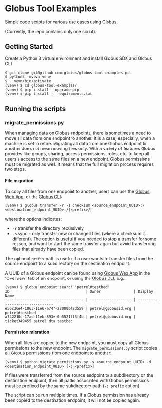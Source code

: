 # Globus Tool Examples
Simple code scripts for various use cases using Globus.

(Currently, the repo contains only one script).

## Getting Started
Create a Python 3 virtual environment and install Globus SDK and Globus CLI
```
$ git clone git@github.com:globus/globus-tool-examples.git
$ python3 -mvevn venv
$ . vevn/bin/activate
(venv) $ cd globus-tool-examples/
(venv) $ pip install --upgrade pip
(venv) $ pip install -r requirements.txt
```
## Running the scripts

### migrate_permissions.py

When managing data on Globus endpoints, there is sometimes a need to move all data from one endpoint to another. It is a case, especially, when a machine is set to retire. Migrating all data from one Globus endpoint to another does not mean moving files only. With a variety of features Globus provides like groups, sharing, access permissions, roles, etc. to keep all users's access to the same files on a new endpoint, Globus permissions must be migrated as well. It means that the full migration process requires two steps.

#### File migration
To copy all files from one endpoint to another, users can use the [Globus Web App](https://www.globus.org/), or the [Globus CLI](https://docs.globus.org/cli/):
```
(venv) $ globus transfer -r -s checksum <source_endpoint_UUID>:/ <destination_endpoint_UUID>:/[<prefix>/]
```
where the options indicates:
- `-r` transfer the directory recursively
- `-s` sync - only transfer new or changed files (where a checksum is different). The option is useful if you needed to stop a transfer for some reason, and want to start the same transfer again but avoid transferring files that already have been copied.

The optional `prefix` path is useful if a user wants to transfer files from the source endpoint to a subdirectory on the destination endpoint.

A UUID of a Globus endpoint can be found using [Globus Web App](https://app.globus.org/endpoints) in the 'Overview' tab of an endpoint, or using the [Globus CLI](https://docs.globus.org/cli/quickstart/#try_an_endpoint_search), e.g.:
```
(venv) $ globus endpoint search 'petrel#testbed'
ID                                   | Owner               | Display Name
------------------------------------ | ------------------- | -------------------------------
e56c36e4-1063-11e6-a747-22000bf2d559 | petrel@globusid.org | petrel#testbed
a742210c-17ad-11eb-893e-0a5521ff3f4b | petrel@globusid.org | ticket349455 petrel dtn testbed
```

#### Permission migration
When all files are copied to the new endpoint, you must copy all Globus permissions to the new endpoint. The `migrate_permissions.py` script copies all Globus permissions from one endpoint to another:
```
(venv) $ python migrate_permissions.py -s <source_endpoint_UUID> -d <destination_endpoint_UUID> [-p <prefix>]
```
If files were transferred from the source endpoint to a subdirectory on the destination endpoint, then all paths associated with Globus permissions must be prefixed by the same subdirectory path (`-p prefix` option).

The script can be run multiple times. If a Globus permission has already been copied to the destination endpoint, it will not be copied again.
